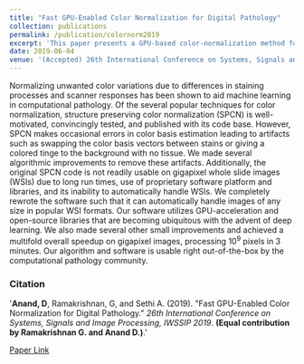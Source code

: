 ```yaml
---
title: "Fast GPU-Enabled Color Normalization for Digital Pathology"
collection: publications
permalink: /publication/colornorm2019
excerpt: 'This paper presents a GPU-based color-normalization method for whole-slide gigapixel images in digital pathology.'
date: 2019-06-04
venue: '(Accepted) 26th International Conference on Systems, Signals and Image Processing, IWSSIP 2019'
---
```

Normalizing unwanted color variations due to differences in staining processes and scanner responses has been shown to aid machine learning in computational pathology. Of the several popular techniques for color normalization, structure preserving color normalization (SPCN) is well-motivated, convincingly tested, and published with its code base. However, SPCN makes occasional errors in color basis estimation leading to artifacts such as swapping the color basis vectors between stains or giving a colored tinge to the background with no tissue. We made several algorithmic improvements to remove these artifacts. Additionally, the original SPCN code is not readily usable on gigapixel whole slide images (WSIs) due to long run times, use of proprietary software platform and libraries, and its inability to automatically handle WSIs. We completely rewrote the software such that it can automatically handle images of any size in popular WSI formats. Our software utilizes GPU-acceleration and open-source libraries that are becoming ubiquitous with the advent of deep learning. We also made several other small improvements and achieved a multifold overall speedup on gigapixel images, processing $10^9$ pixels in 3 minutes. Our algorithm and software is usable right out-of-the-box by the computational pathology community.

### Citation
'<b>Anand, D</b>, Ramakrishnan, G, and Sethi A. (2019). &quot;Fast GPU-Enabled Color Normalization for Digital Pathology.&quot; <i>26th International Conference on Systems, Signals and Image Processing, IWSSIP 2019</i>. <b>(Equal contribution by Ramakrishnan G. and Anand D.)</b>.'

[Paper Link](https://arxiv.org/abs/1901.03088)

